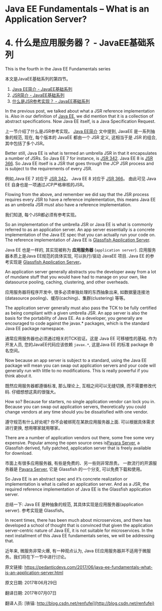 # Java EE Fundamentals – What is an Application Server?

# 4. 什么是应用服务器？ - JavaEE基础系列


This is the fourth in the Java EE Fundamentals series

本文是JavaEE基础系列的第四节。



1. [Java EE简介 - JavaEE基础系列](http://blog.csdn.net/renfufei/article/details/74073705)
2. [JSR简介 - JavaEE基础系列](http://blog.csdn.net/renfufei/article/details/74074616)
3. [什么是JSR参考实现？ - JavaEE基础系列](http://blog.csdn.net/renfufei/article/details/74094488)


In the previous post, we talked about what a JSR reference implementation is. Also in our definition of [Java EE](https://www.udemy.com/the-theory-and-practice-of-java-ee-for-java-software-developers/learn/v4/), we did mention that it is a collection of abstract specifications. Now Java EE itself, is a Java Specification Request.

上一节介绍了什么是JSR参考实现。 [Java EE简介](http://blog.csdn.net/renfufei/article/details/74073705) 文中提到, JavaEE 是一系列抽象的规范, 现在, 每个版本的 JavaEE 都由一个 JSR 定义, 这相当于是 JSR 的组合, 其中包括了多个JSR。


Better still, Java EE is what is termed an umbrella JSR in that it encapsulates a number of JSRs. So Java EE 7 for instance, is [JSR 342](https://www.jcp.org/en/jsr/detail?id=342). Java EE 8 is [JSR 366](https://www.jcp.org/en/jsr/detail?id=366). So Java EE itself is a JSR that goes through the JCP JSR process and is subject to the requirements of every JSR.

例如,Java EE 7 对应于 [JSR 342](https://www.jcp.org/en/jsr/detail?id=342)。 Java EE 8 对应于 [JSR 366](https://www.jcp.org/en/jsr/detail?id=366)。 由此可见 Java EE 自身也是一项通过JCP严格审核的JSR。


Flowing from the above, and remember we did say that the JSR process requires every JSR to have a reference implementation, this means Java EE as an umbrella JSR must also have a reference implementation.

我们知道, 每个JSR都必须有参考实现。


So an implementation of the umbrella JSR or Java EE is what is commonly referred to as an application server. An app server essentially is a concrete implementation of the Java EE spec that you can actually run your code on. The reference implementation of Java EE is [Glassfish Application Server](https://github.com/javaee/glassfish).

Java EE 也是一样的, 其实现被称为 **应用服务器** (`application server`). 应用服务器本质上是Java EE规范的具体实现, 可以执行/驱动 JavaEE 项目.  Java EE 的参考实现是 [Glassfish Application Server](https://github.com/javaee/glassfish)。


An application server generally abstracts you the developer away from a lot of mundane stuff that you would have had to manage on your own, like datasource pooling, caching, clustering, and other overheads.

应用服务器将程序开发中, 很多必须单独处理的东西抽象出来, 如数据量连接池(datasource pooling)、缓存(caching)、集群(clustering) 等等。


The application server generally must also pass the TCK to be fully certified as being compliant with a given umbrella JSR. An app server is also the basis for the portability of Java EE. As a developer, you generally are encouraged to code against the javax.* packages, which is the standard Java EE package namespace.

通常应用服务器也必须通过相关的TCK验证。这是 Java EE 可移植性的基础. 作为开发人员, 您的JavaEE代码应该依赖 `javax.*`, 这是Java EE 的标准 package 命名空间。



Now because an app server is subject to a standard, using the Java EE package will mean you can swap out application servers and your code will generally run with little to no modifications. This is really powerful if you think about it.

既然应用服务器都遵循标准, 那么理论上, 互相之间可以无缝切换, 而不需要修改代码. 仔细想想这真的很强大。


How so? Because for starters, no single application vendor can lock you in. Because you can swap out application servers, theoretically you could change vendors at any time should you be dissatisfied with one vendor.

遵守规范有什么好处呢?  你不会被绑死在某款应用服务器上面. 可以根据具体需求进行更换, 想用哪家就用哪家。


There are a number of application vendors out there, some free some very expensive. Popular among the open source ones is[Payara Server](http://payara.fish), a Glassfish derived, fully patched, application server that is freely available for download.

市面上有很多应用服务器, 有些是免费的、另一些则非常昂贵。 一款流行的开源服务器是 [Payara Server](http://payara.fish), 它是 Glassfish 的一个分支, 可以免费下载和使用。


So Java EE is an abstract spec and it’s concrete realization or implementation is what is called an application server. And as a JSR, the required reference implementation of Java EE is the Glassfish application server.

总结一下: Java EE 是种抽象的规范, 其具体实现是应用服务器(application server). 参考实现是 Glassfish。


In recent times, there has been much about microservices, and there has developed a school of thought that is convinced that given the application server-centric nature of Java EE, it is not suitable for microservices. In the next installment of this Java EE fundamentals series, we will be addressing that.


近年来, 微服务非常火爆, 有一种观点认为, Java EE应用服务器并不适用于微服务。我们将在下一节中进行讨论。




原文链接: <https://pedanticdevs.com/2017/06/java-ee-fundamentals-what-is-an-application-server.html>

原文日期: 2017年06月29日

翻译日期: 2017年07月07日

翻译人员: [铁锚: http://blog.csdn.net/renfufei](http://blog.csdn.net/renfufei)

